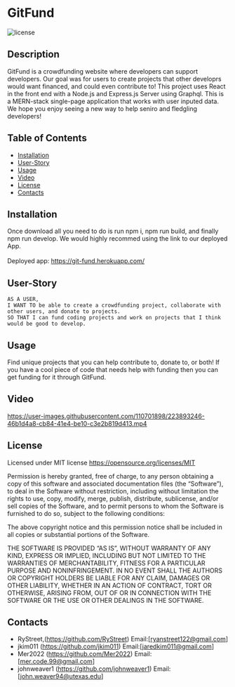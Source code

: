 # GitFund
  ![license](https://img.shields.io/static/v1?label=license&message=MIT&color=brightgreen)
  ## Description
  GitFund is a crowdfunding website where developers can support developers. Our goal was for users to create projects that other developrs would want financed, and could even contribute to! This project uses React in the front end with a Node.js and Express.js Server using Graphql. This is a MERN-stack single-page application that works with user inputed data. We hope you enjoy seeing a new way to help seniro and fledgling developers!
  ## Table of Contents
  * [Installation](#installation)
  * [User-Story](#user-story)
  * [Usage](#usage)
  * [Video](#video)
  * [License](#license)
  * [Contacts](#contacts)
  
  ## Installation
  Once download all you need to do is run npm i, npm run build, and finally npm run develop. We would highly recommed using the link to our deployed App. 
  <br/>
  <br/>
  Deployed app: https://git-fund.herokuapp.com/
 
 ## User-Story
  
```
AS A USER,
I WANT TO be able to create a crowdfunding project, collaborate with other users, and donate to projects.
SO THAT I can fund coding projects and work on projects that I think would be good to develop.
```

  ## Usage
  Find unique projects that  you can help contribute to, donate to, or both! If you have a cool piece of code that needs help with funding then you can get funding for it through GitFund.
  
  ## Video 
  https://user-images.githubusercontent.com/110701898/223893246-46b1d4a8-cb84-41e4-be10-c3e2b819d413.mp4
  
  ## License
  Licensed under MIT license
  https://opensource.org/licenses/MIT
  
  Permission is hereby granted, free of charge, to any person obtaining a copy of this software and associated documentation files (the “Software”), to deal in the       Software without restriction, including without limitation the rights to use, copy, modify, merge, publish, distribute, sublicense, and/or sell copies of the           Software, and to permit persons to whom the Software is furnished to do so, subject to the following conditions:  

The above copyright notice and this permission notice shall be included in all copies or substantial portions of the Software.

THE SOFTWARE IS PROVIDED “AS IS”, WITHOUT WARRANTY OF ANY KIND, EXPRESS OR IMPLIED, INCLUDING BUT NOT LIMITED TO THE WARRANTIES OF MERCHANTABILITY, FITNESS FOR A PARTICULAR PURPOSE AND NONINFRINGEMENT. IN NO EVENT SHALL THE AUTHORS OR COPYRIGHT HOLDERS BE LIABLE FOR ANY CLAIM, DAMAGES OR OTHER LIABILITY, WHETHER IN AN ACTION OF CONTRACT, TORT OR OTHERWISE, ARISING FROM, OUT OF OR IN CONNECTION WITH THE SOFTWARE OR THE USE OR OTHER DEALINGS IN THE SOFTWARE.

  ## Contacts
 * RyStreet,(https://github.com/RyStreet) Email:[ryanstreet122@gmail.com]
 *  jkim011 (https://github.com/jkim011) Email:[jaredkim011@gmail.com]
 * Mer2022 (https://github.com/Mer2022) Email:[mer.code.99@gmail.com]
 * johnweaver1 (https://github.com/johnweaver1) Email:[john.weaver94@utexas.edu]

